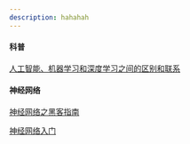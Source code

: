 ```yaml
---
description: hahahah
---
```


#### 科普

[人工智能、机器学习和深度学习之间的区别和联系](https://www.leiphone.com/news/201609/gox8CoyqMrXMi4L4.html "人工智能、机器学习和深度学习之间的区别和联系")

#### 神经网络

[神经网络之黑客指南](http://karpathy.github.io/neuralnets/)

[神经网络入门](http://www.ruanyifeng.com/blog/2017/07/neural-network.html)



